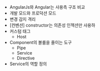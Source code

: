 - AngularJs와 Angular는 사용측 구조 비교
- 개발 모드와 프로덕션 모드
- 변경 감지 격리
- [컨벤션] constructor는 의존성 인젝션만 사용하
- 커스텀 태그
  - Host
- Component의 볼륨을 줄이는 도구
  - Pipe
  - Service
  - Directive
- Service의 역할 정의